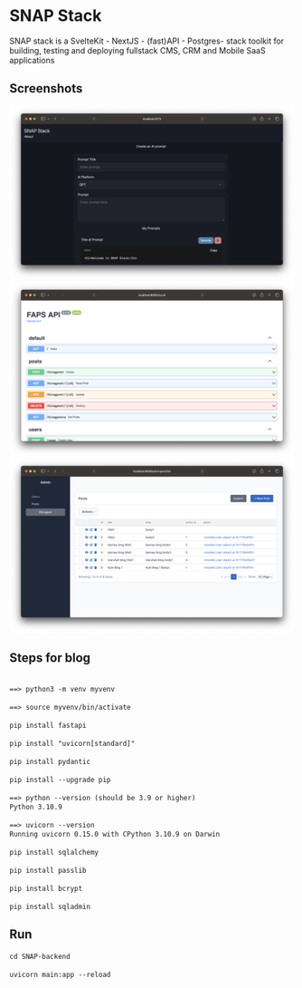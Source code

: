 # SNAP Stack

SNAP stack is a SvelteKit - NextJS - (fast)API - Postgres- stack toolkit for building, testing and deploying fullstack CMS, CRM and Mobile SaaS applications

## Screenshots

<img src="https://raw.githubusercontent.com/arunabhdas/FAPS-stack/main/screenshots/screenshot_2_2.png" width="720"/>

<img src="https://raw.githubusercontent.com/arunabhdas/FAPS-stack/main/screenshots/screenshot_1.png" width="720"/>

<img src="https://raw.githubusercontent.com/arunabhdas/FAPS-stack/main/screenshots/screenshot_2.png" width="720"/>

## Steps for blog

```

==> python3 -m venv myvenv

==> source myvenv/bin/activate

pip install fastapi

pip install "uvicorn[standard]"

pip install pydantic

pip install --upgrade pip

==> python --version (should be 3.9 or higher)
Python 3.10.9

==> uvicorn --version
Running uvicorn 0.15.0 with CPython 3.10.9 on Darwin

pip install sqlalchemy

pip install passlib

pip install bcrypt

pip install sqladmin

```


## Run

```
cd SNAP-backend

uvicorn main:app --reload

```
